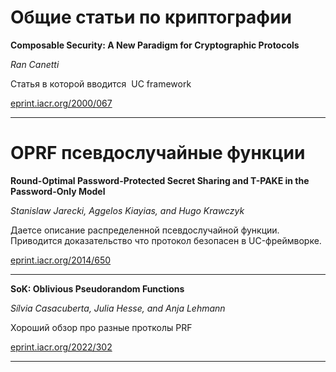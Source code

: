 # Общие статьи по криптографии
**Composable Security:
A New Paradigm for Cryptographic Protocols**

_Ran Canetti_

Статья в которой вводится  UC framework

[eprint.iacr.org/2000/067](https://eprint.iacr.org/2000/067.pdf)
***
# OPRF псевдослучайные функции
**Round-Optimal Password-Protected Secret Sharing and T-PAKE in the Password-Only Model**

_Stanislaw Jarecki, Aggelos Kiayias, and Hugo Krawczyk_

Даетсе описание распределенной псевдослучайной функции. Приводится доказательство что протокол безопасен в UC-фреймворке.

[eprint.iacr.org/2014/650](https://eprint.iacr.org/2014/650.pdf)
***
**SoK: Oblivious Pseudorandom Functions**

_Sílvia Casacuberta, Julia Hesse, and Anja Lehmann_

Хороший обзор про разные протколы PRF

[eprint.iacr.org/2022/302](https://eprint.iacr.org/2022/302.pdf)
***





